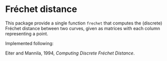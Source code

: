 # Fréchet distance

This package provide a single function `frechet` that computes the (discrete) Fréchet distance between two curves, given as matrices with each column representing a point.

Implemented following:

Eiter and Mannila, 1994, *Computing Discrete Fréchet Distance*.